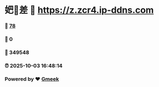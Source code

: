 # 妑🔭差 :link: https://z.zcr4.ip-ddns.com 
### :page_facing_up: [78](https://z.zcr4.ip-ddns.com/tag.html) 
### :speech_balloon: 0 
### :hibiscus: 349548 
### :alarm_clock: 2025-10-03 16:48:14 
### Powered by :heart: [Gmeek](https://github.com/Meekdai/Gmeek)
